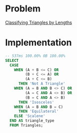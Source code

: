 # Problem

[Classifying Triangles by Lengths](https://leetcode.com/problems/classifying-triangles-by-lengths/)

# Implementation

```sql
-- 537ms 100.00% 0B 100.00%
SELECT
  CASE
    WHEN (A + B <= C) OR
         (B + C <= A) OR
         (A + C <= B)
      THEN 'Not A Triangle'
    WHEN (A = B AND B <> C) OR
         (A = C AND A <> B) OR
         (B = C AND A <> B)
      THEN 'Isosceles'
    WHEN (A = B AND B = C)
      THEN 'Equilateral'
    ELSE 'Scalene'
  END AS triangle_type
  FROM Triangles;
```
